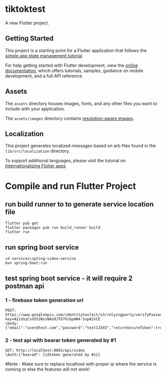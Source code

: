 # tiktoktest

A new Flutter project.

## Getting Started

This project is a starting point for a Flutter application that follows the
[simple app state management
tutorial](https://flutter.dev/docs/development/data-and-backend/state-mgmt/simple).

For help getting started with Flutter development, view the
[online documentation](https://flutter.dev/docs), which offers tutorials,
samples, guidance on mobile development, and a full API reference.

## Assets

The `assets` directory houses images, fonts, and any other files you want to
include with your application.

The `assets/images` directory contains [resolution-aware
images](https://flutter.dev/docs/development/ui/assets-and-images#resolution-aware).

## Localization

This project generates localized messages based on arb files found in
the `lib/src/localization` directory.

To support additional languages, please visit the tutorial on
[Internationalizing Flutter
apps](https://flutter.dev/docs/development/accessibility-and-localization/internationalization)

# Compile and run Flutter Project

## run build runner to to generate service location file

```
flutter pub get
flutter packages pub run build_runner build
flutter run
```

## run spring boot service

```
cd services\spting-video-service
mvn spring-boot:run
```

## test spring boot service - it will require 2 postman api

### 1 -  firebase token generation url
```
POST: https://www.googleapis.com/identitytoolkit/v3/relyingparty/verifyPassword?key=AIzaSyCsn55zWzsNAs8JT67VcGpmW4-5vpA2sCE
\body:{"email":"user@test.com","password":"test12345","returnSecureToken":true}
```

### 2 -  test api with bearar token generated by #1

```
GET: http://localhost:8083/api/video
\Auth:{"beared": {idtoken generated by #1}}
```

#Note -
Make sure to replace localhost with proper ip where the service is running or else the features will not work! 
